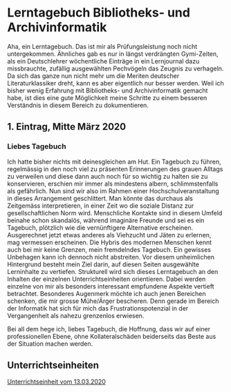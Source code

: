 # Lerntagebuch Bibliotheks- und Archivinformatik
Aha, ein Lerntagebuch. Das ist mir als Prüfungsleistung noch nicht untergekommen. Ähnliches gab es nur in längst verdrängten Gymi-Zeiten, als ein Deutschlehrer wöchentliche Einträge in ein Lernjournal dazu missbrauchte, zufällig ausgewählten Pechvögeln das Zeugnis zu verhageln. Da sich das ganze nun nicht mehr um die Meriten deutscher Literaturklassiker dreht, kann es aber eigentlich nur besser werden. Weil ich bisher wenig Erfahrung mit Bibliotheks- und Archivinformatik  gemacht habe, ist dies eine gute Möglichkeit meine Schritte zu einem besseren Verständnis in diesem Bereich zu dokumentieren.

## 1. Eintrag, Mitte März 2020

### Liebes Tagebuch

Ich hatte bisher nichts mit deinesgleichen am Hut. Ein Tagebuch zu führen, regelmässig in den noch viel zu präsenten Erinnerungen des grauen Alltags zu verweilen und diese dann auch noch für so wichtig zu halten sie zu konservieren, erschien mir immer als mindestens albern, schlimmstenfalls als gefährlich. Nun sind wir also im Rahmen einer Hochschulveranstaltung in dieses Arrangement geschlittert. Man könnte das durchaus als Zeitgemäss interpretieren, in einer Zeit wo die soziale Distanz zur gesellschaftlichen Norm wird. Menschliche Kontakte sind in diesem Umfeld beinahe schon skandalös, während imaginäre Freunde und sei es ein Tagebuch, plötzlich wie die vernünftigere Alternative erscheinen. Ausgerechnet jetzt etwas anderes als Viehzucht und Jäten zu erlernen, mag vermessen erscheinen. Die Hybris des modernen Menschen kennt auch bei mir keine Grenzen, mein fremdelndes Tagebuch. Ein gewisses Unbehagen kann ich dennoch nicht abstreiten. Vor diesem unheimlichen Hintergrund besteht mein Ziel darin, auf diesen Seiten ausgewählte Lerninhalte zu vertiefen. Strukturell wird sich dieses Lerntagebuch an den Inhalten der einzelnen Unterrichtseinheiten orientieren. Dabei werden einzelne von mir als besonders interessant empfundene Aspekte vertieft betrachtet. Besonderes Augenmerk möchte ich auch jenen Bereichen schenken, die mir grosse Mühe/Ärger bescheren. Denn gerade im Bereich der Informatik hat sich für mich das Frustrationspotenzial in der Vergangenheit als nahezu grenzenlos erwiesen.

Bei all dem hege ich, liebes Tagebuch, die Hoffnung, dass wir auf einer professionellen Ebene, ohne Kollateralschäden beiderseits das Beste aus der Situation machen werden.

## Unterrichtseinheiten
[Unterrichtseinheit vom 13.03.2020](https://github.com/MichaelMathys/BAIN/blob/master/13.03.2020.md)

